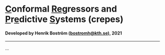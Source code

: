 
# <ins>C</ins>onformal <ins>Re</ins>gressors and <ins>P</ins>r<ins>e</ins>dictive <ins>S</ins>ystems (crepes)
#### Developed by Henrik Boström (bostromh@kth.se), 2021

---

...